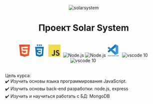 <p align="center">
<img src="https://cdn.icon-icons.com/icons2/2480/PNG/512/galaxy_space_solar_system_icon_149804.png" alt="solarsystem"  height= "150px">
<h1 align="center">Проект Solar System</h1>
</p>
<br>
<div align="center">
<img src="https://github.com/devicons/devicon/blob/master/icons/html5/html5-original.svg" title="HTML5" alt="HTML" width="40" height="40"/>&nbsp;
<img src="https://github.com/devicons/devicon/blob/master/icons/css3/css3-plain-wordmark.svg"  title="CSS3" alt="CSS" width="40" height="40"/>&nbsp;
<img src="https://github.com/devicons/devicon/blob/master/icons/javascript/javascript-original.svg" title="JavaScript" alt="JavaScript" width="40" height="40"/>&nbsp;
<img src="https://cdn.icon-icons.com/icons2/2415/PNG/512/nodejs_plain_logo_icon_146409.png" alt="Node.js"  height= "40px">
<img src="https://img.icons8.com/nolan/512/express-js.png" alt="Node.js"  height= "40px">
<img src="https://github.com/devicons/devicon/blob/master/icons/vscode/vscode-original-wordmark.svg" title="vscode 10" alt="vscode 10" width="40" height="40"/>&nbsp;
<img src="https://cdn.icon-icons.com/icons2/2415/PNG/512/mongodb_original_wordmark_logo_icon_146425.png" title="vscode 10" alt="vscode 10" width="40" height="40"/>&nbsp;
<img src="https://cdn.icon-icons.com/icons2/2107/PNG/512/file_type_ejs_icon_130626.png" title="vscode 10" alt="vscode 10" width="40" height="40"/>&nbsp;
</div>

<br>

Цель курса:
<br>✔️ Изучить основы языка программирования JavaScript.
<br>✔️ Изучить основы back-end разработки: node.js, express
<br>✔️ Изучить и научиться работать с БД: MongoDB

